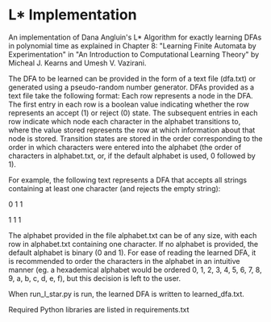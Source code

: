 # L* Implementation

An implementation of Dana Angluin's L* Algorithm for exactly learning DFAs in polynomial time as explained in Chapter 8: "Learning Finite Automata by Experimentation" in "An Introduction to Computational Learning Theory" by Micheal J. Kearns and Umesh V. Vazirani.

The DFA to be learned can be provided in the form of a text file (dfa.txt) or generated using a pseudo-random number generator. DFAs provided as a text file take the following format:
Each row represents a node in the DFA.
The first entry in each row is a boolean value indicating whether the row represents an accept (1) or reject (0) state.
The subsequent entries in each row indicate which node each character in the alphabet transitions to, where the value stored represents the row at which information about that node is stored. Transition states are stored in the order corresponding to the order in which characters were entered into the alphabet (the order of characters in alphabet.txt, or, if the default alphabet is used, 0 followed by 1).

For example, the following text represents a DFA that accepts all strings containing at least one character (and rejects the empty string):

0 1 1

1 1 1

The alphabet provided in the file alphabet.txt can be of any size, with each row in alphabet.txt containing one character. If no alphabet is provided, the default alphabet is binary (0 and 1). For ease of reading the learned DFA, it is recommended to order the characters in the alphabet in an intuitive manner (eg. a hexademical alphabet would be ordered 0, 1, 2, 3, 4, 5, 6, 7, 8, 9, a, b, c, d, e, f), but this decision is left to the user.

When run_l_star.py is run, the learned DFA is written to learned_dfa.txt.

Required Python libraries are listed in requirements.txt
